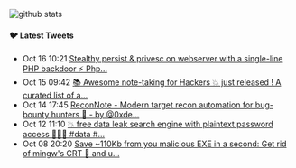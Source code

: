 ![github stats](https://github-readme-stats.vercel.app/api?username=nil0x42&show_icons=true&count_private=true&include_all_commits=true&hide_title=true&cache_seconds=1800)

#### :bird: Latest Tweets
<ul>
<!-- LATEST-TWEETS:START -->
<li>Oct 16 10:21 <a href='https://rss.app/articles/cb4e791f6f6d729c074351566bd3a7c508111d6e1136beb1dab6d555969266d3f70cea0d6ad9d968f7aa6a7cda1d0a9763d36ee5c414'>Stealthy persist & privesc on webserver with a single-line PHP backdoor ⚡️   Php...</a></li>
<li>Oct 15 09:42 <a href='https://rss.app/articles/cb4e791f6f6d729c074351566bd3a7c508111d6e1136beb1dab6d555969266d3f70cea0d6ad9d86ef4a76c75dc100a9566dc6ee2c012'>📚 Awesome note-taking for Hackers 💥   just released !      A curated list of a...</a></li>
<li>Oct 14 17:45 <a href='https://rss.app/articles/cb4e791f6f6d729c074351566bd3a7c508111d6e1136beb1dab6d555969266d3f70cea0d6ad9d86cf0a76a7ed6130f9566d16ce5ca12'>ReconNote - Modern target recon automation for bug-bounty hunters 🤩  - by @0xde...</a></li>
<li>Oct 12 11:10 <a href='https://rss.app/articles/cb4e791f6f6d729c074351566bd3a7c508111d6e1136beb1dab6d555969266d3f70cea0d6ad9db6ef2a26d7ad714089a62d168e0cb10'>💥 free data leak search engine with plaintext password access 🙈🙉🙊    #data #...</a></li>
<li>Oct 08 20:20 <a href='https://rss.app/articles/cb4e791f6f6d729c074351566bd3a7c508111d6e1136beb1dab6d555969266d3f70cea0d6ad9da6afaab6f74d91c089467d36ee7c714'>Save ~110Kb from you malicious EXE in a second:  Get rid of mingw's CRT 🚮 and u...</a></li>

<!-- LATEST-TWEETS:END -->
</ul>

<!--
### :zap: Recent Activity
-->

<!--START_SECTION:activity-->
<!--
1. ❗️ Closed issue [#27](https://github.com/nil0x42/duplicut/issues/27) in [nil0x42/duplicut](https://github.com/nil0x42/duplicut)
2. ❗️ Closed issue [#19](https://github.com/nil0x42/duplicut/issues/19) in [nil0x42/duplicut](https://github.com/nil0x42/duplicut)
3. ❗️ Closed issue [#23](https://github.com/nil0x42/duplicut/issues/23) in [nil0x42/duplicut](https://github.com/nil0x42/duplicut)
4. 🎉 Merged PR [#28](https://github.com/nil0x42/duplicut/pull/28) in [nil0x42/duplicut](https://github.com/nil0x42/duplicut)
5. 💪 Opened PR [#28](https://github.com/nil0x42/duplicut/pull/28) in [nil0x42/duplicut](https://github.com/nil0x42/duplicut)
-->
<!--END_SECTION:activity-->

<!--
### Hi there 👋

**nil0x42/nil0x42** is a ✨ _special_ ✨ repository because its `README.md` (this file) appears on your GitHub profile.

Here are some ideas to get you started:

- 🔭 I’m currently working on ...
- 🌱 I’m currently learning ...
- 👯 I’m looking to collaborate on ...
- 🤔 I’m looking for help with ...
- 💬 Ask me about ...
- 📫 How to reach me: ...
- 😄 Pronouns: ...
- ⚡ Fun fact: ...
-->
